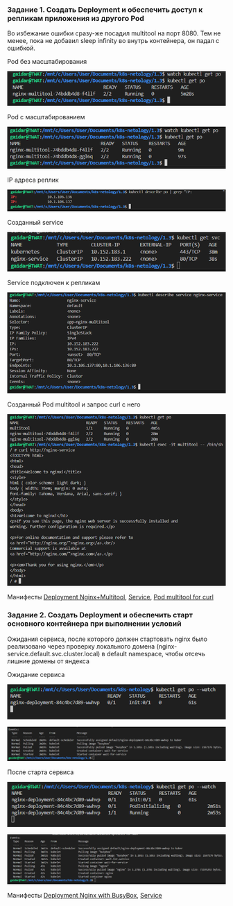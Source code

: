 ### Задание 1. Создать Deployment и обеспечить доступ к репликам приложения из другого Pod

Во избежание ошибки сразу-же посадил multitool на порт 8080. Тем не менее, пока не добавил sleep infinity во внутрь контейнера, он падал с ошибкой.

Pod без масштабирования

![alt text](deployment.png)

Pod с масштабированием

![alt text](deployment_replicas.png)

IP адреса реплик

![alt text](deployment_replicas_ip.png)

Созданный service

![alt text](service.png)

Service подключен к репликам

![alt text](service2.png)

Созданный Pod multitool и запрос curl с него

![alt text](curl_from_multitool.png)

Манифесты [Deployment Nginx+Multitool](deployment_nginx_multitool.yaml), [Service](service_for_replicas.yaml), [Pod multitool for curl](pod_multitool.yaml)

### Задание 2. Создать Deployment и обеспечить старт основного контейнера при выполнении условий

Ожидания сервиса, после которого должен стартовать nginx было реализовано через проверку локального домена (nginx-service.default.svc.cluster.local) в default namespace, чтобы отсечь лишние домены от яндекса

Ожидание сервиса

![alt text](wait_for_nginx_2.png)

![alt text](wait_for_nginx.png)

После старта сервиса

![alt text](start_nginx.png)

![alt text](start_nginx_2.png)

Манифесты [Deployment Nginx with BusyBox](deployment_nginx_busybox.yaml), [Service](service_for_replicas.yaml)